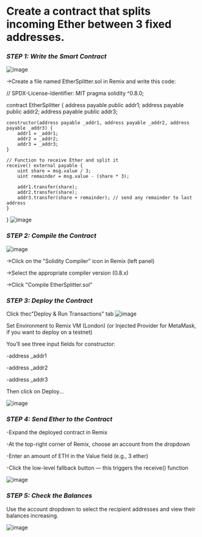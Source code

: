 # Create a contract that splits incoming Ether between 3 fixed addresses.

 ### *STEP 1: Write the Smart Contract*
 
![image](https://github.com/user-attachments/assets/a63bb0f7-5521-4fbb-a27a-03fdb35dae22)


->Create a file named EtherSplitter.sol in Remix and write this code:

 // SPDX-License-Identifier: MIT
pragma solidity ^0.8.0;

contract EtherSplitter {
    address payable public addr1;
    address payable public addr2;
    address payable public addr3;

    constructor(address payable _addr1, address payable _addr2, address payable _addr3) {
        addr1 = _addr1;
        addr2 = _addr2;
        addr3 = _addr3;
    }

    // Function to receive Ether and split it
    receive() external payable {
        uint share = msg.value / 3;
        uint remainder = msg.value - (share * 3);

        addr1.transfer(share);
        addr2.transfer(share);
        addr3.transfer(share + remainder); // send any remainder to last address
    }
}
![image](https://github.com/user-attachments/assets/1e3b13ae-f358-4c67-bd83-b0949ef8d309)

### *STEP 2: Compile the Contract*
![image](https://github.com/user-attachments/assets/eb34eba0-c7f8-4969-adba-1cde7fdd6e20)


->Click on the  "Solidity Compiler" icon in Remix (left panel)

->Select the appropriate compiler version (0.8.x)

->Click "Compile EtherSplitter.sol"

### *STEP 3: Deploy the Contract*

Click thec"Deploy & Run Transactions" tab
![image](https://github.com/user-attachments/assets/933ac5d3-1c8b-49ad-811a-724a11cdeee2)


Set Environment to Remix VM (London)
(or Injected Provider for MetaMask, if you want to deploy on a testnet)

You’ll see three input fields for constructor:

-address _addr1

-address _addr2

-address _addr3

Then click on Deploy...

![image](https://github.com/user-attachments/assets/9557d997-1c39-4557-b9f7-9d423d06c6d8)


### *STEP 4: Send Ether to the Contract*

-Expand the deployed contract in Remix

-At the top-right corner of Remix, choose an account from the dropdown

-Enter an amount of ETH in the Value field (e.g., 3 ether)

-Click the low-level fallback button — this triggers the receive() function

![image](https://github.com/user-attachments/assets/b3e414fa-15f1-4b05-bfc7-6a9a5df7211d)



### *STEP 5: Check the Balances*

Use the account dropdown to select the recipient addresses and view their balances increasing.

![image](https://github.com/user-attachments/assets/9667f6b2-2ae6-4b51-9ed7-26507726f1c6)







